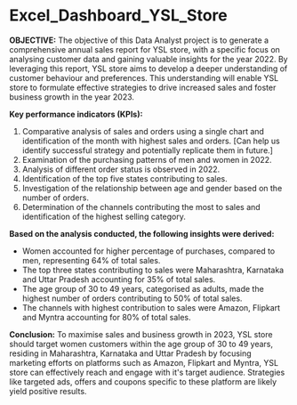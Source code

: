 # Excel_Dashboard_YSL_Store
**OBJECTIVE:**
The objective of this Data Analyst project is to generate a comprehensive annual sales report for YSL store, with a specific focus on analysing customer data and gaining valuable insights for the year 2022. By leveraging this report, YSL store aims to develop a deeper understanding of customer behaviour and preferences. This understanding will enable YSL store to formulate effective strategies to drive increased sales and foster business growth in the year 2023.

**Key performance indicators (KPIs):**
1. Comparative analysis of sales and orders using a single chart and identification of the month with highest sales and orders. [Can help us identify successful strategy and potentially replicate them in future.]
2. Examination of the purchasing patterns of men and women in 2022.
3. Analysis of different order status is observed in 2022.
4. Identification of the top five states contributing to sales.
5. Investigation of the relationship between age and gender based on the number of orders.
6. Determination of the channels contributing the most to sales and identification of the highest selling category.

**Based on the analysis conducted, the following insights were derived:**
- Women accounted for higher percentage of purchases, compared to men, representing 64% of total sales.
- The top three states contributing to sales were Maharashtra, Karnataka and Uttar Pradesh accounting for 35% of total sales.
- The age group of 30 to 49 years, categorised as adults, made the highest number of orders contributing to 50% of total sales.
- The channels with highest contribution to sales were Amazon, Flipkart and Myntra accounting for 80% of total sales.


**Conclusion:**
To maximise sales and business growth in 2023, YSL store should target women customers within the age group of 30 to 49 years, residing in Maharashtra, Karnataka and Uttar Pradesh by focusing marketing efforts on platforms such as Amazon, Flipkart and Myntra, YSL store can effectively reach and engage with it's target audience. Strategies like targeted ads, offers and coupons specific to these platform are likely yield positive results.
